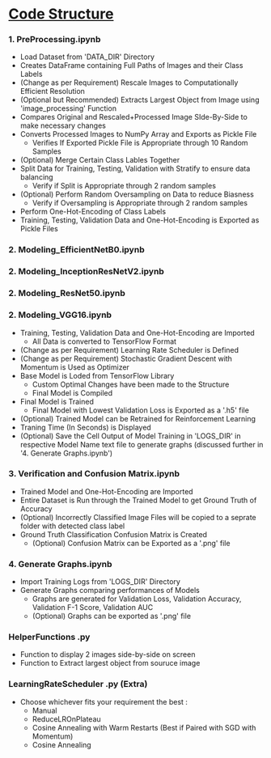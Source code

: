 # [Code Structure](https://github.com/iSiddharth20/DeepLearning-ImageClassification-Toolkit)

### 1. PreProcessing.ipynb
- Load Dataset from 'DATA_DIR' Directory
- Creates DataFrame containing Full Paths of Images and their Class Labels
- (Change as per Requirement) Rescale Images to Computationally Efficient Resolution
- (Optional but Recommended) Extracts Largest Object from Image using 'image_processing' Function
- Compares Original and Rescaled+Processed Image SIde-By-Side to make necessary changes
- Converts Processed Images to NumPy Array and Exports as Pickle File
    - Verifies If Exported Pickle File is Appropriate through 10 Random Samples
- (Optional) Merge Certain Class Lables Together
- Split Data for Training, Testing, Validation with Stratify to ensure data balancing
    - Verify if Split is Appropriate through 2 random samples
- (Optional) Perform Random Oversampling on Data to reduce Biasness
    - Verify if Oversampling is Appropriate through 2 random samples
- Perform One-Hot-Encoding of Class Labels
- Training, Testing, Validation Data and One-Hot-Encoding is Exported as Pickle Files

### 2. Modeling_EfficientNetB0.ipynb
### 2. Modeling_InceptionResNetV2.ipynb
### 2. Modeling_ResNet50.ipynb
### 2. Modeling_VGG16.ipynb
- Training, Testing, Validation Data and One-Hot-Encoding are Imported
    - All Data is converted to TensorFlow Format
- (Change as per Requirement) Learning Rate Scheduler is Defined
- (Change as per Requirement) Stochastic Gradient Descent with Momentum is Used as Optimizer
- Base Model is Loded from TensorFlow Library
    - Custom Optimal Changes have been made to the Structure
    - Final Model is Compiled
- Final Model is Trained
    - Final Model with Lowest Validation Loss is Exported as a '.h5' file
- (Optional) Trained Model can be Retrained for Reinforcement Learning
- Traning Time (In Seconds) is Displayed
- (Optional) Save the Cell Output of Model Training in 'LOGS_DIR' in respective Model Name text file to generate graphs (discussed further in '4. Generate Graphs.ipynb')

### 3. Verification and Confusion Matrix.ipynb
- Trained Model and One-Hot-Encoding are Imported
- Entire Dataset is Run through the Trained Model to get Ground Truth of Accuracy
- (Optional) Incorrectly Classified Image Files will be copied to a seprate folder with detected class label
- Ground Truth Classification Confusion Matrix is Created
    - (Optional) Confusion Matrix can be Exported as a '.png' file

### 4. Generate Graphs.ipynb
- Import Training Logs from 'LOGS_DIR' Directory 
- Generate Graphs comparing performances of Models
    - Graphs are generated for Validation Loss, Validation Accuracy, Validation F-1 Score, Validation AUC
    - (Optional) Graphs can be exported as '.png' file

### HelperFunctions .py
- Function to display 2 images side-by-side on screen
- Function to Extract largest object from souruce image

### LearningRateScheduler .py (Extra)
- Choose whichever fits your requirement the best :
    - Manual 
    - ReduceLROnPlateau
    - Cosine Annealing with Warm Restarts (Best if Paired with SGD with Momentum)
    - Cosine Annealing